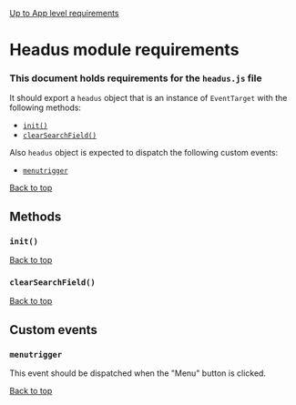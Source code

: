 [Up to App level requirements](app-level)

# Headus module requirements

### This document holds requirements for the `headus.js` file

It should export a `headus` object that is an instance of `EventTarget` with the following methods:

- [`init()`](#init)
- [`clearSearchField()`](#clearsearchfield)

Also `headus` object is expected to dispatch the following custom events:

- [`menutrigger`](#menutrigger)

[Back to top](#headus-module-requirements)

## Methods

### `init()`

[Back to top](#headus-module-requirements)

### `clearSearchField()`

[Back to top](#headus-module-requirements)

## Custom events

### `menutrigger`

This event should be dispatched when the "Menu" button is clicked.

[Back to top](#headus-module-requirements)
